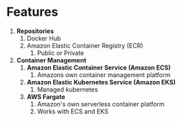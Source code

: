 

# Features

1. **Repositories**
   1. Docker Hub
   2. Amazon Elastic Container Registry (ECR)
      1. Public or Private
2. **Container Management**
   1. **Amazon Elastic Container Service (Amazon ECS)**
      1. Amazons own container management platform
   2. **Amazon Elastic Kubernetes Service (Amazon EKS)**
      1. Managed kubernetes 
   3. **AWS Fargate**
      1. Amazon's own serverless container platform
      2. Works with ECS and EKS